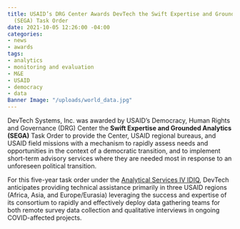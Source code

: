 ```yaml
---
title: USAID’s DRG Center Awards DevTech the Swift Expertise and Grounded Analytics
  (SEGA) Task Order
date: 2021-10-05 12:26:00 -04:00
categories:
- news
- awards
tags:
- analytics
- monitoring and evaluation
- M&E
- USAID
- democracy
- data
Banner Image: "/uploads/world_data.jpg"
---
```


DevTech Systems, Inc. was awarded by USAID’s Democracy, Human Rights and Governance (DRG) Center the **Swift Expertise and Grounded Analytics (SEGA)** Task Order to provide the Center, USAID regional bureaus, and USAID field missions with a mechanism to rapidly assess needs and opportunities in the context of a democratic transition, and to implement short-term advisory services where they are needed most in response to an unforeseen political transition.

For this five-year task order under the [Analytical Services IV IDIQ](https://devtechsys.com/projects/Analytical-Services-IV/), DevTech anticipates providing technical assistance primarily in three USAID regions (Africa, Asia, and Europe/Eurasia) leveraging the success and expertise of its consortium to rapidly and effectively deploy data gathering teams for both remote survey data collection and qualitative interviews in ongoing COVID-affected projects. 